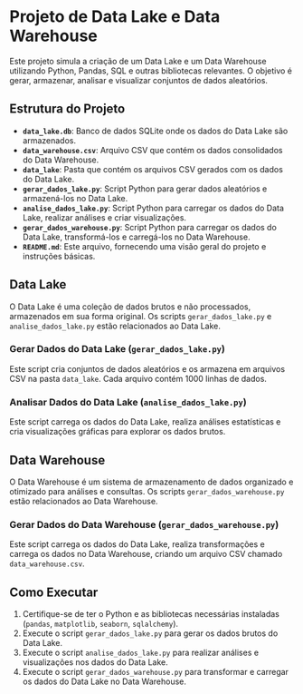 # Projeto de Data Lake e Data Warehouse

Este projeto simula a criação de um Data Lake e um Data Warehouse utilizando Python, Pandas, SQL e outras bibliotecas relevantes. O objetivo é gerar, armazenar, analisar e visualizar conjuntos de dados aleatórios.

## Estrutura do Projeto

- **`data_lake.db`**: Banco de dados SQLite onde os dados do Data Lake são armazenados.
- **`data_warehouse.csv`**: Arquivo CSV que contém os dados consolidados do Data Warehouse.
- **`data_lake`**: Pasta que contém os arquivos CSV gerados com os dados do Data Lake.
- **`gerar_dados_lake.py`**: Script Python para gerar dados aleatórios e armazená-los no Data Lake.
- **`analise_dados_lake.py`**: Script Python para carregar os dados do Data Lake, realizar análises e criar visualizações.
- **`gerar_dados_warehouse.py`**: Script Python para carregar os dados do Data Lake, transformá-los e carregá-los no Data Warehouse.
- **`README.md`**: Este arquivo, fornecendo uma visão geral do projeto e instruções básicas.

## Data Lake

O Data Lake é uma coleção de dados brutos e não processados, armazenados em sua forma original. Os scripts `gerar_dados_lake.py` e `analise_dados_lake.py` estão relacionados ao Data Lake.

### Gerar Dados do Data Lake (`gerar_dados_lake.py`)

Este script cria conjuntos de dados aleatórios e os armazena em arquivos CSV na pasta `data_lake`. Cada arquivo contém 1000 linhas de dados.

### Analisar Dados do Data Lake (`analise_dados_lake.py`)

Este script carrega os dados do Data Lake, realiza análises estatísticas e cria visualizações gráficas para explorar os dados brutos.

## Data Warehouse

O Data Warehouse é um sistema de armazenamento de dados organizado e otimizado para análises e consultas. Os scripts `gerar_dados_warehouse.py` estão relacionados ao Data Warehouse.

### Gerar Dados do Data Warehouse (`gerar_dados_warehouse.py`)

Este script carrega os dados do Data Lake, realiza transformações e carrega os dados no Data Warehouse, criando um arquivo CSV chamado `data_warehouse.csv`.

## Como Executar

1. Certifique-se de ter o Python e as bibliotecas necessárias instaladas (`pandas`, `matplotlib`, `seaborn`, `sqlalchemy`).
2. Execute o script `gerar_dados_lake.py` para gerar os dados brutos do Data Lake.
3. Execute o script `analise_dados_lake.py` para realizar análises e visualizações nos dados do Data Lake.
4. Execute o script `gerar_dados_warehouse.py` para transformar e carregar os dados do Data Lake no Data Warehouse.
